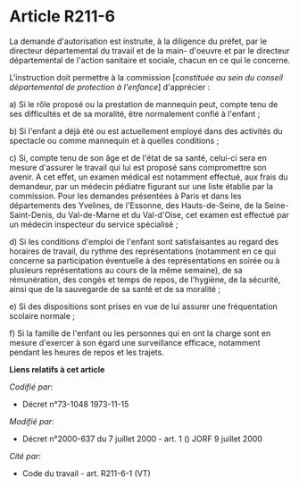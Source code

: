 # Article R211-6

La demande d'autorisation est instruite, à la diligence du préfet, par le directeur départemental du travail et de la main-
d'oeuvre et par le directeur départemental de l'action sanitaire et sociale, chacun en ce qui le concerne.

L'instruction doit permettre à la commission [*constituée au sein du conseil départemental de protection à l'enfance*]
d'apprécier :

a) Si le rôle proposé ou la prestation de mannequin peut, compte tenu de ses difficultés et de sa moralité, être normalement
confié à l'enfant ;

b) Si l'enfant a déjà été ou est actuellement employé dans des activités du spectacle ou comme mannequin et à quelles
conditions ;

c) Si, compte tenu de son âge et de l'état de sa santé, celui-ci sera en mesure d'assurer le travail qui lui est proposé sans
compromettre son avenir. A cet effet, un examen médical est notamment effectué, aux frais du demandeur, par un médecin
pédiatre figurant sur une liste établie par la commission. Pour les demandes présentées à Paris et dans les départements des
Yvelines, de l'Essonne, des Hauts-de-Seine, de la Seine-Saint-Denis, du Val-de-Marne et du Val-d'Oise, cet examen est
effectué par un médecin inspecteur du service spécialisé ;

d) Si les conditions d'emploi de l'enfant sont satisfaisantes au regard des horaires de travail, du rythme des
représentations (notamment en ce qui concerne sa participation éventuelle à des représentations en soirée ou à plusieurs
représentations au cours de la même semaine), de sa rémunération, des congés et temps de repos, de l'hygiène, de la sécurité,
ainsi que de la sauvegarde de sa santé et de sa moralité ;

e) Si des dispositions sont prises en vue de lui assurer une fréquentation scolaire normale ;

f) Si la famille de l'enfant ou les personnes qui en ont la charge sont en mesure d'exercer à son égard une surveillance
efficace, notamment pendant les heures de repos et les trajets.

**Liens relatifs à cet article**

_Codifié par_:

  - Décret n°73-1048 1973-11-15

_Modifié par_:

  - Décret n°2000-637 du 7 juillet 2000 - art. 1 () JORF 9 juillet 2000

_Cité par_:

  - Code du travail - art. R211-6-1 (VT)
